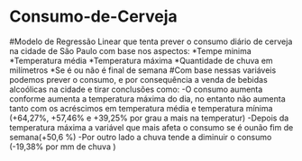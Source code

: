 # Consumo-de-Cerveja

#Modelo de Regressão Linear que tenta prever o consumo diário de cerveja na cidade de São Paulo com base nos aspectos:
*Tempe  minima
*Temperatura média
*Temperatura máxima
*Quantidade de chuva em milímetros
*Se é ou não é final de semana
#Com base nessas variáveis podemos prever o consumo, e por consequência a venda de bebidas alcoólicas na cidade e tirar conclusões como:
-O consumo aumenta conforme aumenta a temperatura máxima do dia, no entanto não aumenta tanto com os acréscimos em temperatura média e temperatura  mínima (+64,27%, +57,46% e  +39,25%  por grau a mais na temperatur)
-Depois da temperatura máxima a variável que mais afeta o consumo se é ounão fim de semana(+50,6 %)
-Por outro lado a chuva tende a  diminuir o consumo (-19,38% por mm de chuva )
